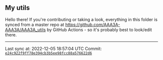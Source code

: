 ## My utils

Hello there! If you're contributing or taking a look, everything in this folder
is synced from a master repo at https://github.com/AAA3A-AAA3A/AAA3A_utils by GitHub Actions -
so it's probably best to look/edit there.

---

Last sync at: 2022-12-05 18:57:04 UTC
Commit: [`e24c922f9ff78e394cb3b5ee98fcc88a576622d6`](https://github.com/AAA3A-AAA3A/AAA3A_utils/commit/e24c922f9ff78e394cb3b5ee98fcc88a576622d6)
